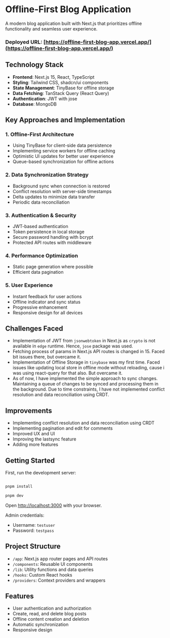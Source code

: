 # Offline-First Blog Application

A modern blog application built with Next.js that prioritizes offline functionality and seamless user experience.

### Deployed URL: [https://offline-first-blog-app.vercel.app/](https://offline-first-blog-app.vercel.app/)

## Technology Stack

- **Frontend**: Next.js 15, React, TypeScript
- **Styling**: Tailwind CSS, shadcn/ui components
- **State Management**: TinyBase for offline storage
- **Data Fetching**: TanStack Query (React Query)
- **Authentication**: JWT with jose
- **Database**: MongoDB

## Key Approaches and Implementation

### 1. Offline-First Architecture

- Using TinyBase for client-side data persistence
- Implementing service workers for offline caching
- Optimistic UI updates for better user experience
- Queue-based synchronization for offline actions

### 2. Data Synchronization Strategy

- Background sync when connection is restored
- Conflict resolution with server-side timestamps
- Delta updates to minimize data transfer
- Periodic data reconciliation

### 3. Authentication & Security

- JWT-based authentication
- Token persistence in local storage
- Secure password handling with bcrypt
- Protected API routes with middleware

### 4. Performance Optimization

- Static page generation where possible
- Efficient data pagination

### 5. User Experience

- Instant feedback for user actions
- Offline indicator and sync status
- Progressive enhancement
- Responsive design for all devices

## Challenges Faced

- Implementation of JWT from `jsonwebtoken` in Next.js as `crypto` is not available in `edge` runtime. Hence, `jose` package was used.
- Fetching process of params in Next.js API routes is changed in 15. Faced bit issues there, but overcame it.
- Implementation of Offline Storage in `tinybase` was my first time. Faced issues like updating local store in offline mode without reloading, cause i was using react-query for that also. But overcame it.
- As of now, I have implemented the simple approach to sync changes. Maintaining a queue of changes to be synced and processing them in the background. Due to time constraints, I have not implemented conflict resolution and data reconciliation using CRDT.

## Improvements

- Implementing conflict resolution and data reconciliation using CRDT
- Implementing pagination and edit for comments
- Improved UX and UI
- Improving the lastsync feature
- Adding more features

## Getting Started

First, run the development server:

```bash

pnpm install

pnpm dev

```

Open [http://localhost:3000](http://localhost:3000) with your browser.

Admin credentials:

- Username: `testuser`
- Password: `testpass`

## Project Structure

- `/app`: Next.js app router pages and API routes
- `/components`: Reusable UI components
- `/lib`: Utility functions and data queries
- `/hooks`: Custom React hooks
- `/providers`: Context providers and wrappers

## Features

- User authentication and authorization
- Create, read, and delete blog posts
- Offline content creation and deletion
- Automatic synchronization
- Responsive design
